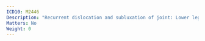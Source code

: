 ```yaml
---
ICD10: M2446
Description: "Recurrent dislocation and subluxation of joint: Lower leg"
Matters: No
Weight: 0
---
```

